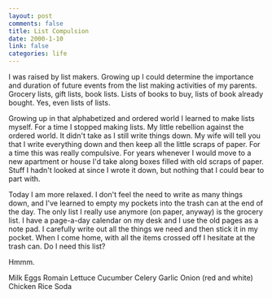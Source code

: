 ```yaml
--- 
layout: post
comments: false
title: List Compulsion
date: 2000-1-10
link: false
categories: life
---
```

I was raised by list makers. Growing up I could determine the importance and duration         of future events from the list making activities of my parents. Grocery lists, gift lists, book         lists. Lists of books to buy, lists of book already bought. Yes, even lists of lists.

Growing up in that alphabetized and ordered world I learned to make lists myself. For a time         I stopped making lists. My little rebellion against the ordered world. It didn't take as         I still write things down. My wife will tell you that I write everything down and then         keep all the little scraps of paper. For a time this was really compulsive. For years         whenever I would move to a new apartment or house I'd take along boxes filled with old         scraps of paper. Stuff I hadn't looked at since I wrote it down, but nothing that I could         bear to part with.

Today I am more relaxed. I don't feel the need to write as many things down, and I've         learned to empty my pockets into the trash can at the end of the day. The only list I         really use anymore (on paper, anyway) is the grocery list. I have a page-a-day calendar on          my desk and I use the old pages as a note pad. I carefully write out all the things we need         and then stick it in my pocket. When I come home, with all the items crossed off I hesitate         at the trash can. Do I need this list?

Hmmm.

Milk
Eggs
Romain Lettuce
Cucumber
Celery
Garlic
Onion (red and white)
Chicken
Rice
Soda
